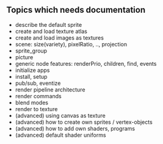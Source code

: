 
Topics which needs documentation
--------------------------------
- describe the default sprite
- create and load texture atlas
- create and load images as textures
- scene: size(variety), pixelRatio, .., projection
- sprite_group
- picture
- generic node features: renderPrio, children, find, events
- initialize apps
- install, setup
- pub/sub, eventize
- render pipeline architecture
- render commands
- blend modes
- render to texture
- (advanced) using canvas as texture
- (advanced) how to create own sprites / vertex-objects
- (advanced) how to add own shaders, programs
- (advanced) default shader uniforms

